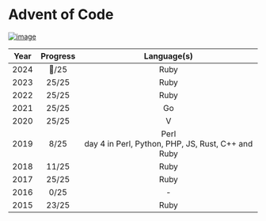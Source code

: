 # Advent of Code

<a href="http://www.adventofcode.com" target="_blank"> ![image](https://github.com/user-attachments/assets/3aeb954d-9dda-437d-90fa-e5abf4e9a68d) </a>

|  Year  |  Progress   |  Language(s)  |
|:------:|:-----------:|:-------------:|
|  2024  |    🚧/25    | Ruby          |
|  2023  |    25/25    | Ruby          |
|  2022  |    25/25    | Ruby          |
|  2021  |    25/25    | Go            |
|  2020  |    25/25    | V             |
|  2019  |     8/25    | Perl <br> day 4 in Perl, Python, PHP, JS, Rust, C++ and Ruby |
|  2018  |    11/25    | Ruby          |
|  2017  |    25/25    | Ruby          |
|  2016  |     0/25    | -             |
|  2015  |    23/25    | Ruby          |


